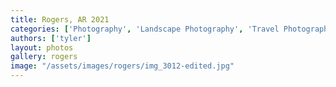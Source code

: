 ```yaml
---
title: Rogers, AR 2021
categories: ['Photography', 'Landscape Photography', 'Travel Photography']
authors: ['tyler']
layout: photos
gallery: rogers
image: "/assets/images/rogers/img_3012-edited.jpg"
---
```

